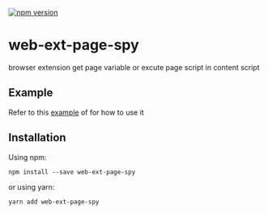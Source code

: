 [![npm version](https://img.shields.io/npm/v/web-ext-page-spy?color=g)](https://www.npmjs.com/package/web-ext-page-spy)

# web-ext-page-spy

browser extension get page variable or excute page script in content script

## Example

Refer to this [example](./example/) of for how to use it

## Installation

Using npm:

```shell
npm install --save web-ext-page-spy
```

or using yarn:

```shell
yarn add web-ext-page-spy
```
